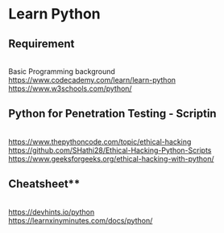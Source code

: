 # Learn Python
## Requirement 
 <br>Basic Programming background
 <br>https://www.codecademy.com/learn/learn-python
 <br>https://www.w3schools.com/python/
## Python for Penetration Testing - Scriptin
 <br>https://www.thepythoncode.com/topic/ethical-hacking
 <br>https://github.com/SHathi28/Ethical-Hacking-Python-Scripts
  https://www.geeksforgeeks.org/ethical-hacking-with-python/
## Cheatsheet**
 <br>https://devhints.io/python
 <br>https://learnxinyminutes.com/docs/python/

